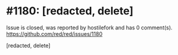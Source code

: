 
#1180: [redacted, delete]
================================================================================
Issue is closed, was reported by hostilefork and has 0 comment(s).
<https://github.com/red/red/issues/1180>

[redacted, delete]



